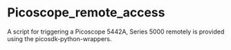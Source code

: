 # Picoscope_remote_access
A script for triggering a Picoscope 5442A, Series 5000 remotely is provided using the picosdk-python-wrappers.
